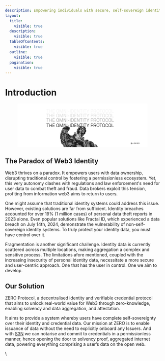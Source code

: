 ```yaml
---
description: Empowering individuals with secure, self-sovereign identities
layout:
  title:
    visible: true
  description:
    visible: true
  tableOfContents:
    visible: true
  outline:
    visible: true
  pagination:
    visible: true
---
```


# Introduction

<figure><img src=".gitbook/assets/zeroheronegative.jpg" alt=""><figcaption></figcaption></figure>

## The Paradox of Web3 Identity

Web3 thrives on a paradox. It empowers users with data ownership, disrupting traditional control by fostering a permissionless ecosystem. Yet, this very autonomy clashes with regulations and law enforcement's need for user data to combat theft and fraud. Data brokers exploit this tension, profiting from information web3 aims to return to users.

One might assume that traditional identity systems could address this issue. However, existing solutions are far from sufficient. Identity breaches accounted for over 19% (1 million cases) of personal data theft reports in 2023 alone. Even popular solutions like Fractal ID, which experienced a data breach on July 14th, 2024, demonstrate the vulnerability of non-self-sovereign identity systems. To truly protect your identity data, you must have control over it.

Fragmentation is another significant challenge. Identity data is currently scattered across multiple locations, making aggregation a complex and sensitive process. The limitations afore mentioned, coupled with the increasing insecurity of personal identity data, necessitate a more secure and user-centric approach. One that has the user in control. One we aim to develop.

## Our Solution

ZERO Protocol, a decentralised identity and verifiable credential protocol that aims to unlock real-world value for Web3 through zero-knowledge, enabling solvency and data aggregation, and attestation.

It aims to provide a system whereby users have complete self-sovereignty over their identity and credential data. Our mission at ZERO is to enable issuance of data without the need to explicitly onboard any Issuers. And with [S3N](developers/s3n.md) we can notarise and commit to credentials in a permissionless manner, hence opening the door to solvency proof, aggregated internet data, powering everything comprising a user’s data on the open web.

\
